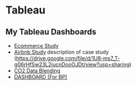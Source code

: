 # Tableau
## My Tableau Dashboards
- [Ecommerce Study](https://public.tableau.com/views/TargetCasestudy/AVGSUMFrieghtvalueStatewise2?:language=en-US&:sid=&:redirect=auth&:display_count=n&:origin=viz_share_link)
- [Airbnb Study](https://public.tableau.com/app/profile/rahil.qureshi/viz/AirbnbStudy_17453994260850/ofRedundantlistings) description of case study (https://drive.google.com/file/d/1U8-ms7_T-g06rHfSw23L2jucnDooOJDt/view?usp=sharing)
- [CO2 Data Blending](https://public.tableau.com/app/profile/rahil.qureshi/viz/BLENDINGco2dataOlympics/BLENDING)
- [DASHBOARD (For BP)](https://public.tableau.com/app/profile/rahil.qureshi/viz/DASHBOARDForBP/Dashboard2)
